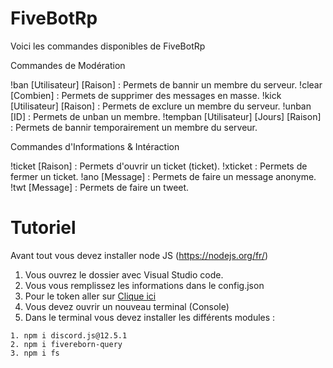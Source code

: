 # FiveBotRp

Voici les commandes disponibles de FiveBotRp

Commandes de Modération

!ban [Utilisateur] [Raison] : Permets de bannir un membre du serveur.
!clear [Combien] : Permets de supprimer des messages en masse.
!kick [Utilisateur] [Raison] : Permets de exclure un membre du serveur.
!unban [ID] : Permets de unban un membre.
!tempban [Utilisateur] [Jours] [Raison] : Permets de bannir temporairement un membre du serveur.

Commandes d'Informations & Intéraction

!ticket [Raison] : Permets d'ouvrir un ticket (ticket).
!xticket : Permets de fermer un ticket.
!ano [Message] : Permets de faire un message anonyme.
!twt [Message] : Permets de faire un tweet.

# Tutoriel

Avant tout vous devez installer node JS (https://nodejs.org/fr/)

1. Vous ouvrez le dossier avec Visual Studio code.
2. Vous vous remplissez les informations dans le config.json
3. Pour le token aller sur [Clique ici](https://discord.com/developers/applications)
4. Vous devez ouvrir un nouveau terminal (Console)
5. Dans le terminal vous devez installer les différents modules :
```
1. npm i discord.js@12.5.1
2. npm i fivereborn-query
3. npm i fs
